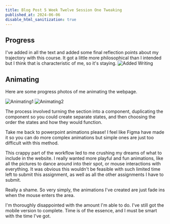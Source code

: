 ```yaml
---
title: Blog Post 5 Week Twelve Session One Tweaking
published_at: 2024-06-06
disable_html_sanitization: true
---
```

## Progress
I've added in all the text and added some final reflection points about my trajectory with this course. It got a little more philosophical than I intended but I think that is characteristic of me, so it's staying.
![Added Writing](/w12s1/writing.PNG)

## Animating
Here are some progress photos of me animating the webpage. 

![Animating1](/w12s1/animating.PNG)
![Animating2](/w12s1/animations.PNG)

The process involved turning the section into a component, duplicating the component so you could create separate states, and then choosing the order the states and how they would function.

Take me back to powerpoint animations please!
I feel like Figma have made it so you can do more complex animations but simple ones are just too difficult with this method. 

This crappy part of the workflow led to me crushing my dreams of what to include in the website. I really wanted more playful and fun animations, like all the pictures to dance around into their spot, or mouse interactions with everything. It was obvious this wouldn't be feasible with such limited time left to submit this assignment, as well as all the other assignments I have to submit.

Really a shame. So very simply, the animations I've created are just fade ins when the mouse enters the area.

I'm thoroughly disappointed with the amount I'm able to do. I've still got the mobile version to complete. Time is of the essence, and I must be smart with the time I've got.